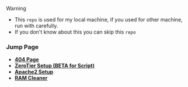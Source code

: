 > [!WARNING]
- This `repo` is used for my local machine, if you used for other machine, run with carefully.
- If you don't know about this you can skip this `repo`

### Jump Page
- **[404 Page](https://coolq4s.github.io/server-lnx/html/404/)**
- **[ZeroTier Setup (BETA for Script)](https://github.com/coolq4s/server-lnx/tree/20bb89d7721bcc6518fef3d2ccffb820cb21dda3/zerotier)**
- **[Apache2 Setup](https://github.com/coolq4s/server-lnx/blob/25cbaca85fdcb2983960329e531d5780068e9867/apache2/README.md)**
- **[RAM Cleaner](https://github.com/coolq4s/server-lnx/blob/8f3dbb601950fe3a508eeb7310a9ae677cc3f5cf/cleaner/RAM/README.md)**